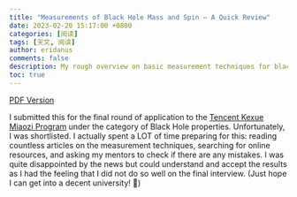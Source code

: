 ```yaml
---
title: "Measurements of Black Hole Mass and Spin — A Quick Review"
date: 2023-02-20 15:17:00 +0800
categories: [阅读]
tags: [天文, 阅读]
author: eridanus
comments: false
description: My rough overview on basic measurement techniques for black hole mass and spin
toc: true
---
```


[PDF Version](/assets/files/e789a9e79086-5-e983ade5ad90e6b6b5.pdf)

I submitted this for the final round of application to the [Tencent Kexue Miaozi Program][org] under the category of Black Hole properties. Unfortunately, I was shortlisted. I actually spent a LOT of time preparing for this: reading countless articles on the measurement techniques, searching for online resources, and asking my mentors to check if there are any mistakes. I was quite disappointed by the news but could understand and accept the results as I had the feeling that I did not do so well on the final interview. (Just hope I can get into a decent university! 🤞)


[org]: https://www.kxmz.org.cn/index.html
